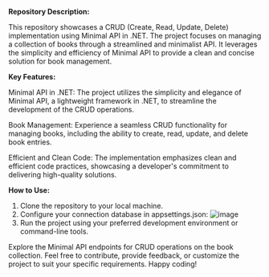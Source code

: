 **Repository Description:**

This repository showcases a CRUD (Create, Read, Update, Delete) implementation using Minimal API in .NET. The project focuses on managing a collection of books through a streamlined and minimalist API. It leverages the simplicity and efficiency of Minimal API to provide a clean and concise solution for book management.

**Key Features:**

Minimal API in .NET: The project utilizes the simplicity and elegance of Minimal API, a lightweight framework in .NET, to streamline the development of the CRUD operations.

Book Management: Experience a seamless CRUD functionality for managing books, including the ability to create, read, update, and delete book entries.

Efficient and Clean Code: The implementation emphasizes clean and efficient code practices, showcasing a developer's commitment to delivering high-quality solutions.

**How to Use:**

1. Clone the repository to your local machine.
2. Configure your connection database in appsettings.json:
![image](https://github.com/Nicholas-Cardoso/MinimalAPI/assets/114934513/3c013037-4a34-4056-b1c3-c30e8473bd67)
5. Run the project using your preferred development environment or command-line tools.

Explore the Minimal API endpoints for CRUD operations on the book collection.
Feel free to contribute, provide feedback, or customize the project to suit your specific requirements.
Happy coding!
